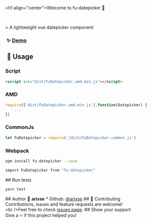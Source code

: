 
<h1 align="center">Welcome to fu-datepicker 👋</h1>
<p>
  <img alt="Version" src="https://img.shields.io/badge/version-1.0.0-blue.svg?cacheSeconds=2592000" />
  <a href="https://arixse.github.io/fu-datepicker/index.html" target="_blank">
    <img alt="Documentation" src="https://img.shields.io/badge/documentation-yes-brightgreen.svg" />
  </a>
  <a href="#" target="_blank">
    <img alt="License: MIT" src="https://img.shields.io/badge/License-MIT-yellow.svg" />
  </a>
</p>
> A lightweight vue datepicker component


###  ✨ [Demo](https://arixse.github.io/fu-datepicker/index.html)

##  🚀 Usage

### Script
```html
<script src="dist/FuDatepicker.umd.min.js"></script>
```

### AMD
```js
require(['dist/FuDatepicker.umd.min.js'],function(Datepicker) {
    ...
})
```

### CommonJs
```js
let FuDatepicker = require('/dist/FuDatepicker.common.js')
```
### Webpack
```sh
npm install fu-datepicker --save
```
```s
import FuDatepicker from "fu-datepicker"
```

## Run tests
```sh
yarn test
```
## Author
👤 **arixse**
* Github: [@arixse](https://github.com/arixse)
## 🤝 Contributing
Contributions, issues and feature requests are welcome!<br />Feel free to check [issues page](https://github.com/arixse/fu-datepicker/issues).
## Show your support
Give a ⭐️ if this project helped you!

